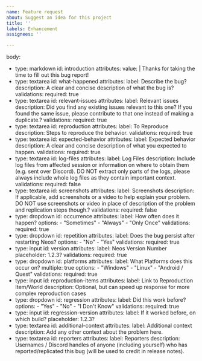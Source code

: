 ```yaml
---
name: Feature request
about: Suggest an idea for this project
title: ''
labels: Enhancement
assignees: ''

---
```

body:
  - type: markdown
    id: introduction
    attributes:
      value: |
        Thanks for taking the time to fill out this bug report!
  - type: textarea
    id: what-happened
    attributes:
      label: Describe the bug?
      description: A clear and concise description of what the bug is?
    validations:
      required: true
  - type: textarea
    id: relevant-issues
    attributes:
      label: Relevant issues
      description: Did you find any existing issues relevant to this one? If you found the same issue, please contribute to that one instead of making a duplicate.?
    validations:
      required: true
  - type: textarea
    id: reproduction
    attributes:
      label: To Reproduce
      description: Steps to reproduce the behavior. 
    validations:
      required: true
  - type: textarea
    id: expected-behavior
    attributes:
      label: Expected behavior
      description: A clear and concise description of what you expected to happen.
    validations:
      required: true
  - type: textarea
    id: log-files
    attributes:
      label: Log Files
      description: Include log files from affected session or information on where to obtain them (e.g. sent over Discord). DO NOT extract only parts of the logs, please always include whole log files as they contain important context.
    validations:
      required: false
  - type: textarea
    id: screenshots
    attributes:
      label: Screenshots
      description: If applicable, add screenshots or a video to help explain your problem. DO NOT use screenshots or video in place of description of the problem and replication steps though.?
    validations:
      required: false
  - type: dropdown
    id: occurrence
    attributes:
      label: How often does it happen?
      options:
        - "Sometimes"
        - "Always"
        - "Only Once"
    validations:
      required: true
  - type: dropdown
    id: repetition
    attributes:
      label: Does the bug persist after restarting Neos?
      options:
        - "No"
        - "Yes"
    validations:
      required: true
  - type: input
    id: version
    attributes:
      label: Neos Version Number
      placeholder: 1.2.3?
    validations:
      required: true
  - type: dropdown
    id: platforms
    attributes:
      label: What Platforms does this occur on?
      multiple: true
      options:
        - "Windows"
        - "Linux"
        - "Android / Quest"
    validations:
      required: true
  - type: input
    id: reproduction-items
    attributes:
      label: Link to Reproduction Item/World
      description: Optional, but can speed up response for more complex reproduction cases
  - type: dropdown
    id: regression
    attributes:
      label: Did this work before?
      options:
        - "Yes"
        - "No"
        - "I Don't Know"
    validations:
      required: true
  - type: input
    id: regression-version
    attributes:
      label: If it worked before, on which build?
      placeholder: 1.2.3?
  - type: textarea
    id: additional-context
    attributes:
      label: Additional context
      description: Add any other context about the problem here.
  - type: textarea
    id: reporters
    attributes:
      label: Reporters
      description: Usernames / Discord handles of anyone (including yourself) who has reported/replicated this bug (will be used to credit in release notes).
